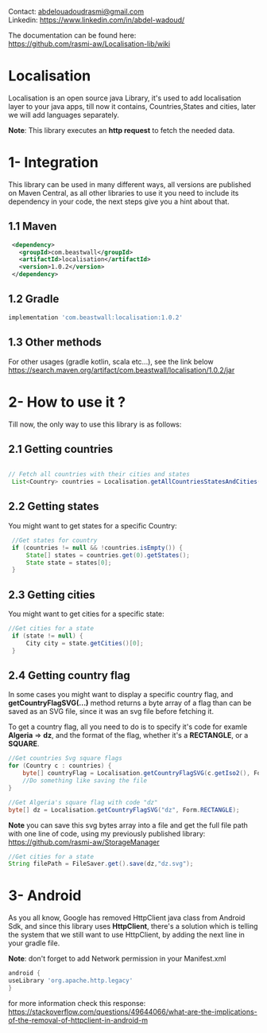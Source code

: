 
Contact: abdelouadoudrasmi@gmail.com  
Linkedin: https://www.linkedin.com/in/abdel-wadoud/  

The documentation can be found here:  
https://github.com/rasmi-aw/Localisation-lib/wiki

# Localisation
Localisation is an open source java Library, it's used to add localisation layer to your java apps, till now it contains, Countries,States and cities, later we will add languages separately.  

**Note**: This library executes an **http request** to fetch the needed data.

# 1- Integration   
This library can be used in many different ways, all versions are published on Maven Central, as all other libraries to use it you need to include its dependency in your code, the next steps give you a hint about that.

## 1.1 Maven   

```xml
 <dependency>
   <groupId>com.beastwall</groupId>
   <artifactId>localisation</artifactId>
   <version>1.0.2</version>
 </dependency> 
```

## 1.2 Gradle   
```gradle 
implementation 'com.beastwall:localisation:1.0.2'
```

## 1.3 Other methods   
For other usages (gradle kotlin, scala etc...), see the link below  
https://search.maven.org/artifact/com.beastwall/localisation/1.0.2/jar

# 2- How to use it ?
Till now, the only way to use this library is as follows:


## 2.1 Getting countries
```java

// Fetch all countries with their cities and states
 List<Country> countries = Localisation.getAllCountriesStatesAndCities();

```
## 2.2 Getting states

You might want to get states for a specific Country:
```java
 //Get states for country
 if (countries != null && !countries.isEmpty()) {
     State[] states = countries.get(0).getStates();
     State state = states[0];
 }

```
## 2.3 Getting cities
You might want to get cities for a specific state:
```java
//Get cities for a state
 if (state != null) {
     City city = state.getCities()[0];
 }

```

## 2.4 Getting country flag
In some cases you might want to display a specific country flag, and **getCountryFlagSVG(...)** method returns a byte array of a flag than can be saved as an SVG file, since it was an svg file before fetching it.

To get a country flag, all you need to do is to specify it's code for examle **Algeria** => **dz**, and the format of the flag, whether it's a **RECTANGLE**, or a **SQUARE**.

```java
//Get countries Svg square flags
for (Country c : countries) {
    byte[] countryFlag = Localisation.getCountryFlagSVG(c.getIso2(), Form.SQUARE);
    //Do something like saving the file
}

//Get Algeria's square flag with code "dz"
byte[] dz = Localisation.getCountryFlagSVG("dz", Form.RECTANGLE);
```
**Note** you can save this svg bytes array into a file and get the full file path with one line of code, using my previously published library:  
https://github.com/rasmi-aw/StorageManager

```java
//Get cities for a state
String filePath = FileSaver.get().save(dz,"dz.svg");

```


# 3- Android
As you all know, Google has removed HttpClient java class from Android Sdk, and since this library uses **HttpClient**, there's a solution which is telling the system that we still want to use HttpClient, by adding the next line in your gradle file.

**Note**: don't forget to add Network permission in your Manifest.xml

```groovy
android {
useLibrary 'org.apache.http.legacy'
}     
```

for more information check this response:  
https://stackoverflow.com/questions/49644066/what-are-the-implications-of-the-removal-of-httpclient-in-android-m

